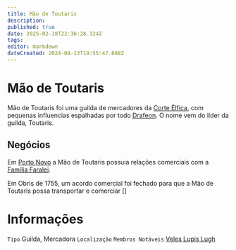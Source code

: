 ```yaml
---
title: Mão de Toutaris
description: 
published: true
date: 2025-02-18T22:36:28.324Z
tags: 
editor: markdown
dateCreated: 2024-08-13T19:55:47.668Z
---
```


<!-- SUBTITLE: Visão geral sobre Mão de Toutaris -->

# Mão de Toutaris
Mão de Toutaris foi uma guilda de mercadores da [Corte Élfica](/faccoes/nacoes/corte-elfica), com pequenas influencias espalhadas por todo [Drafeon](/lugares/plano-material/drafeon#drafeon). O nome vem do líder da guilda, Toutaris.

## Negócios
Em [Porto Novo](/lugares/plano-material/drafeon/sudeste-de-drafeon/porto-novo) a Mão de Toutaris possuia relações comerciais com a [Família Faralei](/faccoes/faccoes-familiares/familia-faralei#familia-faralei).

Em Obris de 1755, um acordo comercial foi fechado para que a Mão de Toutaris possa transportar e comerciar []

# Informações
`Tipo` Guilda, Mercadora
`Localização` 
`Membros Notáveis` [Veles Lupis Lugh](/individuos/personagens-de-jogadores/veles-lupis-lugh)

